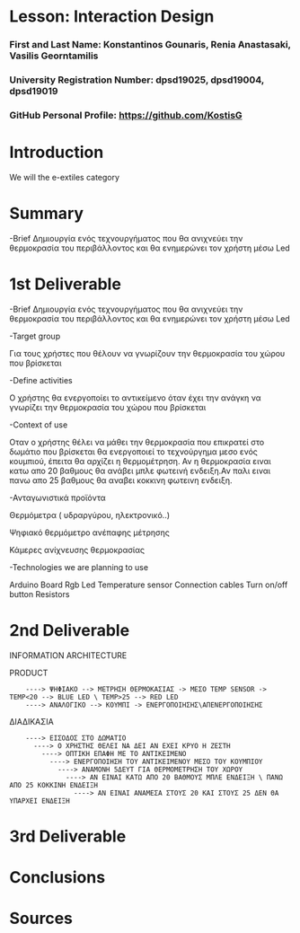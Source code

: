 # Lesson: Interaction Design

### First and Last Name: Konstantinos Gounaris, Renia Anastasaki, Vasilis Georntamilis 
### University Registration Number: dpsd19025, dpsd19004, dpsd19019
### GitHub Personal Profile: https://github.com/KostisG

# Introduction
We will the e-extiles category

# Summary
-Brief 
Δημιουργία ενός τεχνουργήματος που θα ανιχνεύει την θερμοκρασία του περιβάλλοντος και θα ενημερώνει τον χρήστη μέσω Led

# 1st Deliverable
-Brief 
Δημιουργία ενός τεχνουργήματος που θα ανιχνεύει την θερμοκρασία του περιβάλλοντος και θα ενημερώνει τον χρήστη μέσω Led

-Target group 

Για τους χρήστες που θέλουν να γνωρίζουν την θερμοκρασία του χώρου που βρίσκεται

-Define activities 

Ο χρήστης θα ενεργοποίει το αντικείμενο όταν έχει την ανάγκη να γνωρίζει την θερμοκρασία του χώρου που βρίσκεται 

-Context of use 

Oταν ο χρήστης θέλει να μάθει την θερμοκρασία που επικρατεί στο δωμάτιο που βρίσκεται θα ενεργοποιεί το τεχνούργημα μεσο ενός κουμπιού, έπειτα θα αρχίζει η θερμομέτρηση. Αν η θερμοκρασία ειναι κατω απο 20 βαθμους θα ανάβει μπλε φωτεινή ενδειξη.Αν παλι ειναι πανω απο 25 βαθμους θα αναβει κοκκινη φωτεινη ενδειξη.  


-Ανταγωνιστικά προϊόντα 


Θερμόμετρα ( υδραργύρου, ηλεκτρονικό..)

Ψηφιακό θερμόμετρο ανέπαφης μέτρησης 

Κάμερες ανίχνευσης θερμοκρασίας


-Technologies we are planning to use 

Arduino Board
Rgb Led 
Temperature sensor 
Connection cables
Turn on/off button 
Resistors

# 2nd Deliverable
INFORMATION ARCHITECTURE

PRODUCT 

        ----> ΨΗΦΙΑΚΟ --> ΜΕΤΡΗΣΗ ΘΕΡΜΟΚΑΣΙΑΣ -> ΜΕΣΟ TEMP SENSOR -> ΤΕMP<20 --> BLUE LED \ TEMP>25 --> RED LED 
        ----> ΑΝΑΛΟΓΙΚΟ --> ΚΟΥΜΠΙ -> ΕΝΕΡΓΟΠΟΙΗΣΗΣ\ΑΠΕΝΕΡΓΟΠΟΙΗΣΗΣ
      

ΔΙΑΔΙΚΑΣΙΑ

        ----> ΕΙΣΟΔΟΣ ΣΤΟ ΔΩΜΑΤΙΟ
          ----> Ο ΧΡΗΣΤΗΣ ΘΕΛΕΙ ΝΑ ΔΕΙ ΑΝ ΕΧΕΙ ΚΡΥΟ Η ΖΕΣΤΗ
            ----> ΟΠΤΙΚΗ ΕΠΑΦΗ ΜΕ ΤΟ ΑΝΤΙΚΕΙΜΕΝΟ
              ----> ΕΝΕΡΓΟΠΟΙΗΣΗ ΤΟΥ ΑΝΤΙΚΕΙΜΕΝΟΥ ΜΕΣΟ ΤΟΥ ΚΟΥΜΠΙΟΥ 
                ----> ΑΝΑΜΟΝΗ 5ΔΕΥΤ ΓΙΑ ΘΕΡΜΟΜΕΤΡΗΣΗ ΤΟΥ ΧΩΡΟΥ 
                  ----> ΑΝ ΕΙΝΑΙ ΚΑΤΩ ΑΠΟ 20 ΒΑΘΜΟΥΣ ΜΠΛΕ ΕΝΔΕΙΞΗ \ ΠΑΝΩ ΑΠΟ 25 ΚΟΚΚΙΝΗ ΕΝΔΕΙΞΗ
                    ----> ΑΝ ΕΙΝΑΙ ΑΝΑΜΕΣΑ ΣΤΟΥΣ 20 ΚΑΙ ΣΤΟΥΣ 25 ΔΕΝ ΘΑ ΥΠΑΡΧΕΙ ΕΝΔΕΙΞΗ
                    






# 3rd Deliverable




# Conclusions


# Sources







